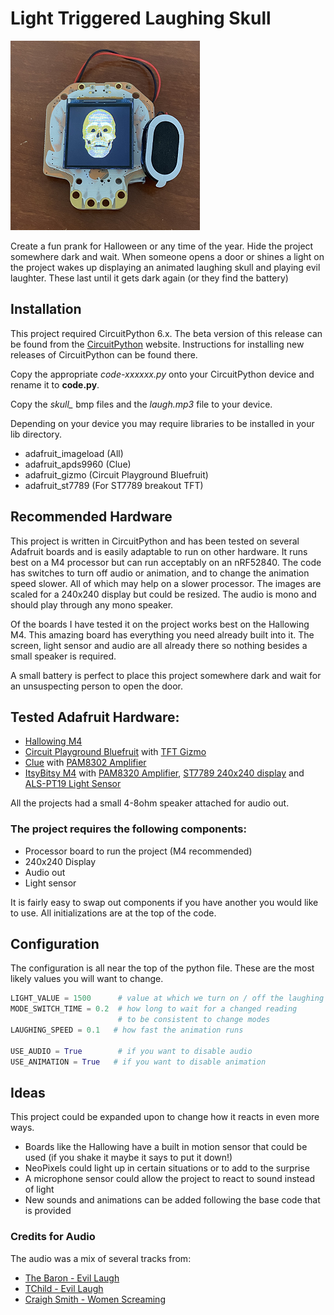 # Light Triggered Laughing Skull
![Laughing Skull](/hallowing.png)

Create a fun prank for Halloween or any time of the year. Hide the project somewhere dark and wait. When someone opens a door or shines a light on the project wakes up displaying an animated laughing skull and playing evil laughter. These last until it gets dark again (or they find the battery)

## Installation
This project required CircuitPython 6.x. The beta version of this release can be found from the [CircuitPython](https://circuitpython.org/) website. Instructions for installing new releases of CircuitPython can be found there.

Copy the appropriate *code-xxxxxx.py* onto your CircuitPython device and rename it to **code.py**.

Copy the *skull_* bmp files and the *laugh.mp3* file to your device.

Depending on your device you may require libraries to be installed in your lib directory. 
* adafruit_imageload (All)
* adafruit_apds9960 (Clue)
* adafruit_gizmo (Circuit Playground Bluefruit)
* adafruit_st7789 (For ST7789 breakout TFT)

## Recommended Hardware

This project is written in CircuitPython and has been tested on several Adafruit boards and is easily adaptable to run on other hardware. It runs best on a M4 processor but can run acceptably on an nRF52840. The code has switches to turn off audio or animation, and to change the animation speed slower. All of which may help on a slower processor. The images are scaled for a 240x240 display but could be resized. The audio is mono and should play through any mono speaker.

Of the boards I have tested it on the project works best on the Hallowing M4. This amazing board has everything you need already built into it. The screen, light sensor and audio are all already there so nothing besides a small speaker is required.

A small battery is perfect to place this project somewhere dark and wait for an unsuspecting person to open the door.

## Tested Adafruit Hardware:
* [Hallowing M4](https://www.adafruit.com/product/4300)
* [Circuit Playground Bluefruit](https://www.adafruit.com/product/4333) with [TFT Gizmo](https://www.adafruit.com/product/4367)
* [Clue](https://www.adafruit.com/product/4500) with [PAM8302 Amplifier](https://www.adafruit.com/product/2130)
* [ItsyBitsy M4](https://www.adafruit.com/product/3800) with [PAM8320 Amplifier](https://www.adafruit.com/product/2130), [ST7789 240x240 display](https://www.adafruit.com/product/3787) and [ALS-PT19 Light Sensor](https://www.adafruit.com/product/2748)

All the projects had a small 4-8ohm speaker attached for audio out.

### The project requires the following components:
* Processor board to run the project (M4 recommended)
* 240x240 Display
* Audio out
* Light sensor

It is fairly easy to swap out components if you have another you would like to use. All initializations are at the top of the code.

## Configuration
The configuration is all near the top of the python file. These are the most likely values you will want to change.

```python
LIGHT_VALUE = 1500      # value at which we turn on / off the laughing
MODE_SWITCH_TIME = 0.2  # how long to wait for a changed reading
                        # to be consistent to change modes
LAUGHING_SPEED = 0.1   # how fast the animation runs

USE_AUDIO = True        # if you want to disable audio
USE_ANIMATION = True   # if you want to disable animation
```

## Ideas
This project could be expanded upon to change how it reacts in even more ways. 
* Boards like the Hallowing have a built in motion sensor that could be used (if you shake it maybe it says to put it down!)
* NeoPixels could light up in certain situations or to add to the surprise
* A microphone sensor could allow the project to react to sound instead of light
* New sounds and animations can be added following the base code that is provided


### Credits for Audio
The audio was a mix of several tracks from:
* [The Baron - Evil Laugh](https://freesound.org/people/The%20Baron/sounds/98382/)
* [TChild - Evil Laugh](https://freesound.org/people/tchild/sounds/319766/)
* [Craigh Smith - Women Screaming](https://freesound.org/people/craigsmith/sounds/438420/)
